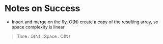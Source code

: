 # Notes on Success
+ Insert and merge on the fly, O(N) 
  create a copy of the resulting array, so space complexity is linear

> Time : O(N) , Space : O(N)
